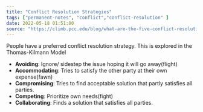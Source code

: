 ```yaml
---
title: "Conflict Resolution Strategies"
tags: ["permanent-notes", "conflict","conflict-resolution" ]
date: 2022-05-18 01:51:00
source: "https://climb.pcc.edu/blog/what-are-the-five-conflict-resolution-strategies"
---
```


People have a preferred conflict resolution strategy. This is explored in the Thomas-Kilmann Model

- **Avoiding**: Ignore/ sidestep the issue hoping it will go away(flight)
- **Accommodating**: Tries to satisfy the other party at their own expense(fawn)
- **Compromising**: Tries to find acceptable solution that partly satisfies all parties.
- **Competing**: Prioritize own needs(fight)
- **Collaborating**: Finds a solution that satisfies all parties.


